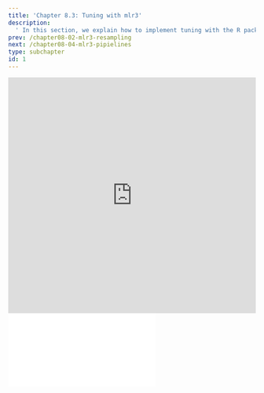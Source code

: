 ```yaml
---
title: 'Chapter 8.3: Tuning with mlr3'
description:
  ' In this section, we explain how to implement tuning with the R package mlr3.'
prev: /chapter08-02-mlr3-resampling
next: /chapter08-04-mlr3-pipielines
type: subchapter
id: 1
---
```




<exercise id="1" title="Video Lecture">
<iframe width="100%" height="480" src="https://www.youtube.com/embed/wd9f1KHhN28" frameborder="0" allow="accelerometer; autoplay; encrypted-media; gyroscope; picture-in-picture" allowfullscreen></iframe>
</exercise>



<exercise id="2" title="Slides">
<object data="pdfs/8/slides-mlr3-tuning.pdf" type="application/pdf" style="width:100%;height:480px">
    <embed src="pdfs/8/slides-mlr3-tuning.pdf" type="application/pdf" />
</object>
</exercise>


